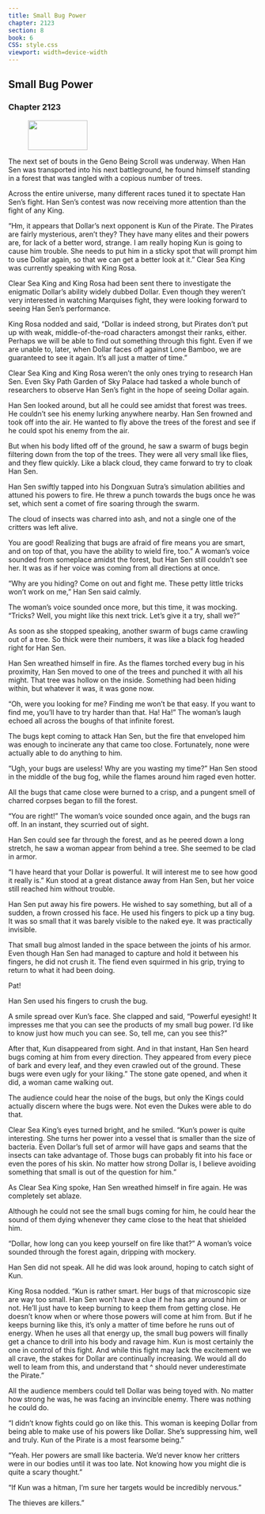 ```yaml
---
title: Small Bug Power
chapter: 2123
section: 8
book: 6
CSS: style.css
viewport: width=device-width
---
```


## Small Bug Power

### Chapter 2123

<figure>
	<img src="../Images/gem.gif" alt="" id="gem" width="120" height="60" />
</figure>

The next set of bouts in the Geno Being Scroll was underway. When Han Sen was transported into his next battleground, he found himself standing in a forest that was tangled with a copious number of trees.

Across the entire universe, many different races tuned it to spectate Han Sen’s fight. Han Sen’s contest was now receiving more attention than the fight of any King.

“Hm, it appears that Dollar’s next opponent is Kun of the Pirate. The Pirates are fairly mysterious, aren’t they? They have many elites and their powers are, for lack of a better word, strange. I am really hoping Kun is going to cause him trouble. She needs to put him in a sticky spot that will prompt him to use Dollar again, so that we can get a better look at it.” Clear Sea King was currently speaking with King Rosa.

Clear Sea King and King Rosa had been sent there to investigate the enigmatic Dollar’s ability widely dubbed Dollar. Even though they weren’t very interested in watching Marquises fight, they were looking forward to seeing Han Sen’s performance.

King Rosa nodded and said, “Dollar is indeed strong, but Pirates don’t put up with weak, middle-of-the-road characters amongst their ranks, either. Perhaps we will be able to find out something through this fight. Even if we are unable to, later, when Dollar faces off against Lone Bamboo, we are guaranteed to see it again. It’s all just a matter of time.”

Clear Sea King and King Rosa weren’t the only ones trying to research Han Sen. Even Sky Path Garden of Sky Palace had tasked a whole bunch of researchers to observe Han Sen’s fight in the hope of seeing Dollar again.

Han Sen looked around, but all he could see amidst that forest was trees. He couldn’t see his enemy lurking anywhere nearby. Han Sen frowned and took off into the air. He wanted to fly above the trees of the forest and see if he could spot his enemy from the air.

But when his body lifted off of the ground, he saw a swarm of bugs begin filtering down from the top of the trees. They were all very small like flies, and they flew quickly. Like a black cloud, they came forward to try to cloak Han Sen.

Han Sen swiftly tapped into his Dongxuan Sutra’s simulation abilities and attuned his powers to fire. He threw a punch towards the bugs once he was set, which sent a comet of fire soaring through the swarm.

The cloud of insects was charred into ash, and not a single one of the critters was left alive.

You are good! Realizing that bugs are afraid of fire means you are smart, and on top of that, you have the ability to wield fire, too.” A woman’s voice sounded from someplace amidst the forest, but Han Sen still couldn’t see her. It was as if her voice was coming from all directions at once.

“Why are you hiding? Come on out and fight me. These petty little tricks won’t work on me,” Han Sen said calmly.

The woman’s voice sounded once more, but this time, it was mocking. “Tricks? Well, you might like this next trick. Let’s give it a try, shall we?”

As soon as she stopped speaking, another swarm of bugs came crawling out of a tree. So thick were their numbers, it was like a black fog headed right for Han Sen.

Han Sen wreathed himself in fire. As the flames torched every bug in his proximity, Han Sen moved to one of the trees and punched it with all his might. That tree was hollow on the inside. Something had been hiding within, but whatever it was, it was gone now.

“Oh, were you looking for me? Finding me won’t be that easy. If you want to find me, you’ll have to try harder than that. Ha! Ha!” The woman’s laugh echoed all across the boughs of that infinite forest.

The bugs kept coming to attack Han Sen, but the fire that enveloped him was enough to incinerate any that came too close. Fortunately, none were actually able to do anything to him.

“Ugh, your bugs are useless! Why are you wasting my time?” Han Sen stood in the middle of the bug fog, while the flames around him raged even hotter.

All the bugs that came close were burned to a crisp, and a pungent smell of charred corpses began to fill the forest.

“You are right!” The woman’s voice sounded once again, and the bugs ran off. In an instant, they scurried out of sight.

Han Sen could see far through the forest, and as he peered down a long stretch, he saw a woman appear from behind a tree. She seemed to be clad in armor.

“I have heard that your Dollar is powerful. It will interest me to see how good it really is.” Kun stood at a great distance away from Han Sen, but her voice still reached him without trouble.

Han Sen put away his fire powers. He wished to say something, but all of a sudden, a frown crossed his face. He used his fingers to pick up a tiny bug. It was so small that it was barely visible to the naked eye. It was practically invisible.

That small bug almost landed in the space between the joints of his armor. Even though Han Sen had managed to capture and hold it between his fingers, he did not crush it. The fiend even squirmed in his grip, trying to return to what it had been doing.

Pat!

Han Sen used his fingers to crush the bug.

A smile spread over Kun’s face. She clapped and said, “Powerful eyesight! It impresses me that you can see the products of my small bug power. I’d like to know just how much you can see. So, tell me, can you see this?”

After that, Kun disappeared from sight. And in that instant, Han Sen heard bugs coming at him from every direction. They appeared from every piece of bark and every leaf, and they even crawled out of the ground. These bugs were even ugly for your liking.” The stone gate opened, and when it did, a woman came walking out.

The audience could hear the noise of the bugs, but only the Kings could actually discern where the bugs were. Not even the Dukes were able to do that.

Clear Sea King’s eyes turned bright, and he smiled. “Kun’s power is quite interesting. She turns her power into a vessel that is smaller than the size of bacteria. Even Dollar’s full set of armor will have gaps and seams that the insects can take advantage of. Those bugs can probably fit into his face or even the pores of his skin. No matter how strong Dollar is, I believe avoiding something that small is out of the question for him.”

As Clear Sea King spoke, Han Sen wreathed himself in fire again. He was completely set ablaze.

Although he could not see the small bugs coming for him, he could hear the sound of them dying whenever they came close to the heat that shielded him.

“Dollar, how long can you keep yourself on fire like that?” A woman’s voice sounded through the forest again, dripping with mockery.

Han Sen did not speak. All he did was look around, hoping to catch sight of Kun.

King Rosa nodded. “Kun is rather smart. Her bugs of that microscopic size are way too small. Han Sen won’t have a clue if he has any around him or not. He’ll just have to keep burning to keep them from getting close. He doesn’t know when or where those powers will come at him from. But if he keeps burning like this, it’s only a matter of time before he runs out of energy. When he uses all that energy up, the small bug powers will finally get a chance to drill into his body and ravage him. Kun is most certainly the one in control of this fight. And while this fight may lack the excitement we all crave, the stakes for Dollar are continually increasing. We would all do well to leam from this, and understand that ^ should never underestimate the Pirate.”

All the audience members could tell Dollar was being toyed with. No matter how strong he was, he was facing an invincible enemy. There was nothing he could do.

“I didn’t know fights could go on like this. This woman is keeping Dollar from being able to make use of his powers like Dollar. She’s suppressing him, well and truly. Kun of the Pirate is a most fearsome being.”

“Yeah. Her powers are small like bacteria. We’d never know her critters were in our bodies until it was too late. Not knowing how you might die is quite a scary thought.”

“If Kun was a hitman, I’m sure her targets would be incredibly nervous.”

The thieves are killers.”